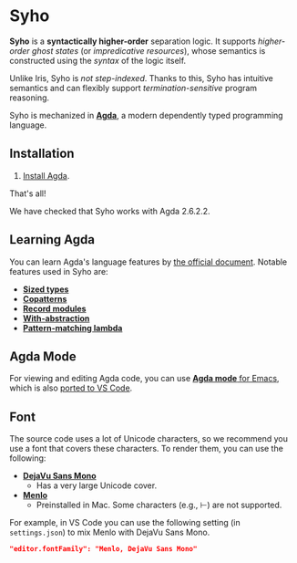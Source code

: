 # Syho

**Syho** is a **syntactically higher-order** separation logic.
It supports *higher-order ghost states* (or *impredicative resources*),
whose semantics is constructed using the *syntax* of the logic itself.

Unlike Iris, Syho is *not step-indexed*.
Thanks to this, Syho has intuitive semantics and can flexibly support
*termination-sensitive* program reasoning.

Syho is mechanized in [**Agda**](https://agda.readthedocs.io/en/latest/),
a modern dependently typed programming language.

## Installation

1. [Install Agda](https://agda.readthedocs.io/en/latest/getting-started/installation.html).

That's all!

We have checked that Syho works with Agda 2.6.2.2.

## Learning Agda

You can learn Agda's language features
by [the official document](https://agda.readthedocs.io/en/latest/language/index.html).
Notable features used in Syho are:
- [**Sized types**](https://agda.readthedocs.io/en/latest/language/sized-types.html)
- [**Copatterns**](https://agda.readthedocs.io/en/latest/language/copatterns.html)
- [**Record modules**](https://agda.readthedocs.io/en/latest/language/record-types.html#record-modules)
- [**With-abstraction**](https://agda.readthedocs.io/en/latest/language/with-abstraction.html)
- [**Pattern-matching lambda**](https://agda.readthedocs.io/en/latest/language/lambda-abstraction.html#pattern-matching-lambda)

## Agda Mode

For viewing and editing Agda code, you can use
[**Agda mode** for Emacs](https://agda.readthedocs.io/en/latest/tools/emacs-mode.html),
which is also [ported to VS Code](https://marketplace.visualstudio.com/items?itemName=banacorn.agda-mode).

## Font

The source code uses a lot of Unicode characters, so we recommend you use
a font that covers these characters.
To render them, you can use the following:
- [**DejaVu Sans Mono**](https://dejavu-fonts.github.io/)
    + Has a very large Unicode cover.
- [**Menlo**](https://en.wikipedia.org/wiki/Menlo_(typeface))
    + Preinstalled in Mac. Some characters (e.g., ⊢) are not supported.

For example, in VS Code you can use the following setting (in `settings.json`)
to mix Menlo with DejaVu Sans Mono.
```json
"editor.fontFamily": "Menlo, DejaVu Sans Mono"
```
